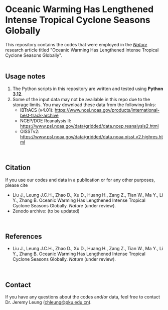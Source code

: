 Oceanic Warming Has Lengthened Intense Tropical Cyclone Seasons Globally
=====
This repository contains the codes that were employed in the [_Nature_](https://www.nature.com/) research article titled "Oceanic Warming Has Lengthened Intense Tropical Cyclone Seasons Globally". 
<br /> <br /> 

**Usage notes**
-----
1. The Python scripts in this repository are written and tested using **Python 3.12**. 
2. Some of the input data may not be available in this repo due to the storage limits. You may download these data from the following links:
    - IBTrACS (v4.01): https://www.ncei.noaa.gov/products/international-best-track-archive
    - NCEP/DOE Reanalysis II: https://www.psl.noaa.gov/data/gridded/data.ncep.reanalysis2.html
    - OISSTv2: https://www.psl.noaa.gov/data/gridded/data.noaa.oisst.v2.highres.html
<br />

**Citation**
-----
If you use our codes and data in a publication or for any other purposes, please cite 
- Liu J., Leung J.C.H., Zhao D., Xu D., Huang H., Zang Z., Tian W., Ma Y., Li Y., Zhang B. Oceanic Warming Has Lengthened Intense Tropical Cyclone Seasons Globally. _Nature_ (under review). <!-- https://doi.org/10.1007/s00382-022-06142-2 -->
- Zenodo archive: (to be updated)
<br />

**References**
-----
- Liu J., Leung J.C.H., Zhao D., Xu D., Huang H., Zang Z., Tian W., Ma Y., Li Y., Zhang B. Oceanic Warming Has Lengthened Intense Tropical Cyclone Seasons Globally. _Nature_ (under review). <!-- https://doi.org/10.1007/s00382-022-06142-2 -->
<br /> 

**Contact**
-----
If you have any questions about the codes and/or data, feel free to contact Dr. Jeremy Leung (chleung@pku.edu.cn).
<br /> 
